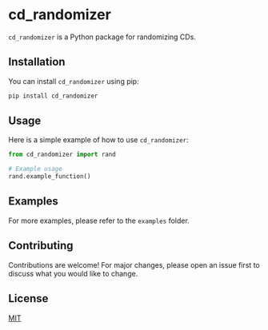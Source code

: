 
# cd_randomizer

`cd_randomizer` is a Python package for randomizing CDs.

## Installation

You can install `cd_randomizer` using pip:

```bash
pip install cd_randomizer
```

## Usage

Here is a simple example of how to use `cd_randomizer`:

```python
from cd_randomizer import rand

# Example usage
rand.example_function()
```

## Examples

For more examples, please refer to the `examples` folder.

## Contributing

Contributions are welcome! For major changes, please open an issue first to discuss what you would like to change.

## License

[MIT](https://choosealicense.com/licenses/mit/)
